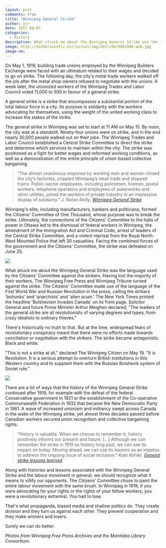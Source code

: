 ```yaml
---
layout: post
comments: true
title: "Winnipeg General Strike"
author: jcr
date: 2017-08-07
categories:
  - History
description: What struck me about the Winnipeg General Strike was the language used by the Citizens’ Committee against the strikers.
image: http://astheravenfli.es/journal/img/2017/08/6881008-web.jpg
image-sm:
--- 
```


On May 1, 1919, building trade unions employed by the Winnipeg Builders Exchange were faced with an ultimatum related to their wages and decided to go on strike. The following day, the city's metal trade workers walked off the job after the metal shop owners refused to negotiate with the unions. A week later, the unionized workers of the Winnipeg Trades and Labor Council voted 11,000 to 500 in favour of a general strike.

A general strike is a strike that encompasses a substantial portion of the total labour force in a city. Its purpose is solidarity with the workers advocating for themselves, using the weight of the united working class to increase the stakes of the strike.

The general strike in Winnipeg was set to start at 11 AM on May 15. By noon, the city was at a standstill. Ninety-four unions were on strike, and in the end nearly 30,000 people walked out on their jobs. The Winnipeg Trades and Labor Council established a Central Strike Committee to direct the strike and determine which services to maintain within the city. The strike was positioned as a fight for better wages and reformed working conditions, as well as a demonstration of the entire principle of union-based collective bargaining.

<blockquote>&ldquo;The almost unanimous response by working men and women closed the city&rsquo;s factories, crippled Winnipeg&rsquo;s retail trade and stopped trains. Public-sector employees, including policemen, firemen, postal workers, telephone operators and employees of waterworks and other utilities, joined the workers of private industry in an impressive display of solidarity.&rdquo; <cite>J. Nolan Reilly, <a href="http://www.thecanadianencyclopedia.ca/en/article/winnipeg-general-strike/" target="blank">Winnipeg General Strike</a></cite></blockquote>

Winnipeg's elite, including manufacturers, bankers and politicians, formed the Citizens' Committee of One Thousand, whose purpose was to break the strike. Ultimately, the connections of the Citizens' Committee to the halls of power in Ottawa led to the dismissal of federal workers in Winnipeg, the amendment of the Immigration Act and Criminal Code, arrest of leaders of the Central Strike Committee, and a violent reprisal from the Royal North-West Mounted Police that left 30 casualties. Facing the combined forces of the government and the Citizens' Committee, the strike was defeated on June 25.

<img src="http://astheravenfli.es/journal/img/2017/08/6134594-web.jpg">

What struck me about the Winnipeg General Strike was the language used by the Citizens' Committee against the strikers. Having lost the majority of their workers, The Winnipeg Free Press and Winnipeg Tribune turned against the strike. The Citizens' Committee made use of the language of the First World War and Russian Revolution in the press, calling the strikers 'bohunks' and 'anarchists' and 'alien scum.' The New York Times printed the headline 'Bolshevism Invades Canada' on its front page. Solicitor General and future Prime Minister Arthur Meighen declared, "The leaders of the general strike are all revolutionists of varying degrees and types, from crazy idealists to ordinary thieves."

There's historically no truth to that. But at the time, widespread fears of revolutionary conspiracy meant that there were no efforts made towards conciliation or negotiation with the strikers. The strike became antagonistic. Black and white.

"This is not a strike at all," declared The Winnipeg Citizen on May 19. "It is Revolution. It is a serious attempt to overturn British institutions in this Western country and to supplant them with the Russian Bolshevik system of Soviet rule."

<img src="http://astheravenfli.es/journal/img/2017/08/Pg001-web.jpg">

There are a lot of ways that the history of the Winnipeg General Strike continued after 1919, for example with the defeat of the federal Conservative government in 1921 or the establishment of the Co-operative Commonwealth Federation in 1932 that became the New Democratic Party in 1961. A wave of increased unionism and militancy swept across Canada in the wake of the Winnipeg strike, yet almost three decades passed before Canadian workers secured union recognition and collective bargaining rights.

<blockquote>&ldquo;History is valuable. When we choose to remember it, history positively informs our present and future. [&hellip;] Although we can remember the strike in 1919 as history long past, we can see its impact on today. Moving ahead, we can use its lessons as an impetus to address the ongoing issue of social inclusion.&rdquo; <cite>Kate Kehler, <a href="https://www.winnipegfreepress.com/opinion/analysis/general-strike-lessons-learned-310005391.html" target="blank">General strike lessons learned</a></cite></blockquote>

Along with histories and lessons associated with the Winnipeg General Strike and the labour movement in general, we should recognize what it means to villify our opponents. The Citizens' Committee chose to paint the entire labour movement with the same brush. In Winnipeg in 1919, if you were advocating for your rights or the rights of your fellow workers, you were a revolutionary extremist. You had to lose.

That's what propaganda, biased media and shallow politics do. They create division and they turn us against each other. They prevent cooperation and they make winners and losers. 

Surely we can do better. 

<i>Photos from Winnipeg Free Press Archives and the Manitoba Library Consortium.</i>